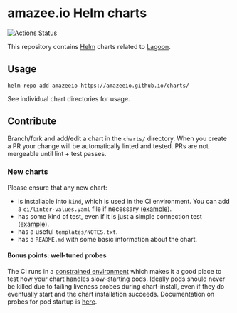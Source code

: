 # amazee.io Helm charts

[![Actions Status](https://github.com/amazeeio/charts/workflows/Release%20Charts/badge.svg)](https://github.com/amazeeio/charts/actions)

This repository contains [Helm](https://helm.sh/) charts related to [Lagoon](https://github.com/amazeeio/lagoon/).

## Usage

```
helm repo add amazeeio https://amazeeio.github.io/charts/
```

See individual chart directories for usage.

## Contribute

Branch/fork and add/edit a chart in the `charts/` directory. When you create a PR your change will be automatically linted and tested. PRs are not mergeable until lint + test passes.

### New charts

Please ensure that any new chart:

* is installable into `kind`, which is used in the CI environment. You can add a `ci/linter-values.yaml` file if necessary ([example](https://github.com/amazeeio/charts/blob/master/charts/lagoon-logging/ci/linter-values.yaml)).
* has some kind of test, even if it is just a simple connection test ([example](https://github.com/amazeeio/charts/blob/master/charts/lagoon-logging/templates/tests/test-connection.yaml)).
* has a useful `templates/NOTES.txt`.
* has a `README.md` with some basic information about the chart.

#### Bonus points: well-tuned probes

The CI runs in a [constrained environment](https://docs.github.com/en/actions/reference/virtual-environments-for-github-hosted-runners#supported-runners-and-hardware-resources) which makes it a good place to test how your chart handles slow-starting pods. Ideally pods should never be killed due to failing liveness probes during chart-install, even if they do eventually start and the chart installation succeeds. Documentation on probes for pod startup is [here](https://kubernetes.io/docs/concepts/workloads/pods/pod-lifecycle/#container-probes).
